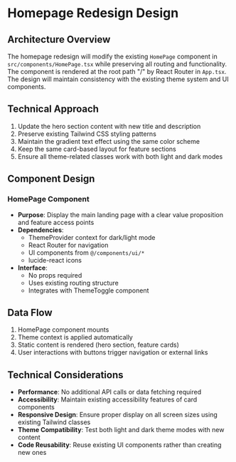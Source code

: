 # Homepage Redesign Design

## Architecture Overview

The homepage redesign will modify the existing `HomePage` component in `src/components/HomePage.tsx` while preserving all routing and functionality. The component is rendered at the root path "/" by React Router in `App.tsx`. The design will maintain consistency with the existing theme system and UI components.

## Technical Approach

1. Update the hero section content with new title and description
2. Preserve existing Tailwind CSS styling patterns
3. Maintain the gradient text effect using the same color scheme
4. Keep the same card-based layout for feature sections
5. Ensure all theme-related classes work with both light and dark modes

## Component Design

### HomePage Component

- **Purpose**: Display the main landing page with a clear value proposition and feature access points
- **Dependencies**: 
  - ThemeProvider context for dark/light mode
  - React Router for navigation
  - UI components from `@/components/ui/*`
  - lucide-react icons
- **Interface**: 
  - No props required
  - Uses existing routing structure
  - Integrates with ThemeToggle component

## Data Flow

1. HomePage component mounts
2. Theme context is applied automatically
3. Static content is rendered (hero section, feature cards)
4. User interactions with buttons trigger navigation or external links

## Technical Considerations

- **Performance**: No additional API calls or data fetching required
- **Accessibility**: Maintain existing accessibility features of card components
- **Responsive Design**: Ensure proper display on all screen sizes using existing Tailwind classes
- **Theme Compatibility**: Test both light and dark theme modes with new content
- **Code Reusability**: Reuse existing UI components rather than creating new ones
